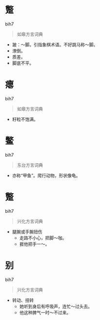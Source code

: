 # 蹩
bih7
> 如皋方言词典
- 跛：～脚。引指象棋术语。不好跳马称～脚。
- 潦倒。
- 质差。
- 脚底不平。

# 瘪
bih7
> 如皋方言词典
- 籽粒不饱满。

# 鳖
bih7
> 东台方言词典
- 亦称“甲鱼”。爬行动物，形状像龟。

# 蹩
bih7
> 兴化方言词典
- 腿腕或手腕扭伤
  - 走路不小心，把脚～咖。
  - 捱他把手一～。

# 别
bih7
> 兴化方言词典
- 转动、扭转
  - 她听到身后有呼吸声，连忙～过头去。
  - 他这种脾气一时～不过来。
